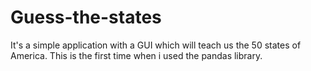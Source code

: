 # Guess-the-states
It's a simple application with a GUI which will teach us the 50 states of America. This is the first time when i used the pandas library.
